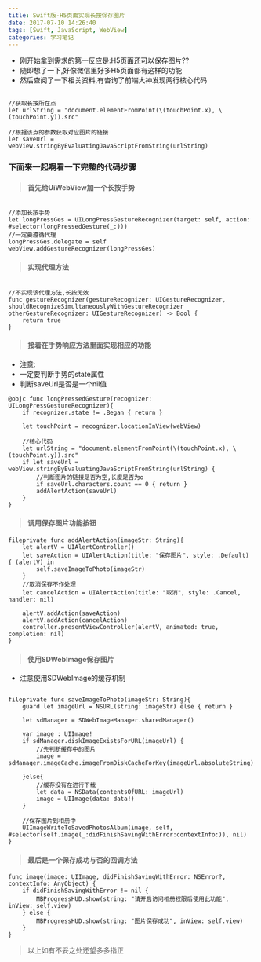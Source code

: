 ```yaml
---
title: Swift版-H5页面实现长按保存图片
date: 2017-07-10 14:26:40
tags: [Swift, JavaScript, WebView]
categories: 学习笔记
---
```


- 刚开始拿到需求的第一反应是:H5页面还可以保存图片??
- 随即想了一下,好像微信里好多H5页面都有这样的功能
- 然后查阅了一下相关资料,有咨询了前端大神发现两行核心代码

```objc

//获取长按所在点
let urlString = "document.elementFromPoint(\(touchPoint.x), \(touchPoint.y)).src"

//根据该点的参数获取对应图片的链接
let saveUrl = webView.stringByEvaluatingJavaScriptFromString(urlString)

```
<!-- more -->

### 下面来一起啊看一下完整的代码步骤

> #### 首先给UiWebView加一个长按手势

```objc

//添加长按手势
let longPressGes = UILongPressGestureRecognizer(target: self, action: #selector(longPressedGesture(_:)))
//一定要遵循代理
longPressGes.delegate = self
webView.addGestureRecognizer(longPressGes)

```

> #### 实现代理方法

```objc

//不实现该代理方法,长按无效
func gestureRecognizer(gestureRecognizer: UIGestureRecognizer, shouldRecognizeSimultaneouslyWithGestureRecognizer otherGestureRecognizer: UIGestureRecognizer) -> Bool {
    return true
}

```

> #### 接着在手势响应方法里面实现相应的功能

-  注意:
 - 一定要判断手势的state属性
 - 判断saveUrl是否是一个nil值


```
@objc func longPressedGesture(recognizer: UILongPressGestureRecognizer){
    if recognizer.state != .Began { return }
        
    let touchPoint = recognizer.locationInView(webView)
    
    //核心代码
    let urlString = "document.elementFromPoint(\(touchPoint.x), \(touchPoint.y)).src"
    if let saveUrl = webView.stringByEvaluatingJavaScriptFromString(urlString) {
        //判断图片的链接是否为空,长度是否为o
        if saveUrl.characters.count == 0 { return }
        addAlertAction(saveUrl)
    }
}
```

> #### 调用保存图片功能按钮

```objc
fileprivate func addAlertAction(imageStr: String){
    let alertV = UIAlertController()
    let saveAction = UIAlertAction(title: "保存图片", style: .Default) { (alertV) in
        self.saveImageToPhoto(imageStr)
    }
    //取消保存不作处理
    let cancelAction = UIAlertAction(title: "取消", style: .Cancel, handler: nil)
        
    alertV.addAction(saveAction)
    alertV.addAction(cancelAction)
    controller.presentViewController(alertV, animated: true, completion: nil)
}
```

> #### 使用SDWebImage保存图片

- 注意使用SDWebImage的缓存机制

```objc

fileprivate func saveImageToPhoto(imageStr: String){
    guard let imageUrl = NSURL(string: imageStr) else { return }
        
    let sdManager = SDWebImageManager.sharedManager()
        
    var image : UIImage!
    if sdManager.diskImageExistsForURL(imageUrl) {
        //先判断缓存中的图片
        image = sdManager.imageCache.imageFromDiskCacheForKey(imageUrl.absoluteString)
        
    }else{
        //缓存没有在进行下载
        let data = NSData(contentsOfURL: imageUrl)
        image = UIImage(data: data!)
    }
    
    //保存图片到相册中
    UIImageWriteToSavedPhotosAlbum(image, self, #selector(self.image(_:didFinishSavingWithError:contextInfo:)), nil)
}
```

> #### 最后是一个保存成功与否的回调方法


```objc
func image(image: UIImage, didFinishSavingWithError: NSError?, contextInfo: AnyObject) {
    if didFinishSavingWithError != nil {
        MBProgressHUD.show(string: "请开启访问相册权限后使用此功能", inView: self.view)
    } else {
        MBProgressHUD.show(string: "图片保存成功", inView: self.view)
    }
}

```


>  以上如有不妥之处还望多多指正 


